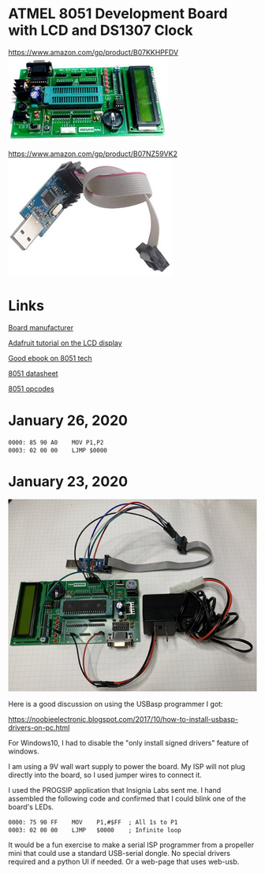 # ATMEL 8051 Development Board with LCD and DS1307 Clock

https://www.amazon.com/gp/product/B07KKHPFDV<br>
![](art/board.jpg)

https://www.amazon.com/gp/product/B07NZ59VK2<br>
![](art/isp.jpg)

# Links

[Board manufacturer](https://insignialabs.com/atmel-8051-development-board-with-lcd-ds1307-clock-zif-support-1806428)

[Adafruit tutorial on the LCD display](https://learn.adafruit.com/character-lcds/wiring-a-character-lcd)

[Good ebook on 8051 tech](http://ee.sharif.edu/~sakhtar3/books/mazidi/)

[8051 datasheet](https://www.keil.com/dd/docs/datashts/atmel/at89s52_ds.pdf)

[8051 opcodes](http://www.keil.com/support/man/docs/is51/is51_opcodes.htm)

# January 26, 2020

```
0000: 85 90 A0    MOV P1,P2
0003: 02 00 00    LJMP $0000
```

# January 23, 2020

![](art/hookup.jpg)

Here is a good discussion on using the USBasp programmer I got:

https://noobieelectronic.blogspot.com/2017/10/how-to-install-usbasp-drivers-on-pc.html

For Windows10, I had to disable the "only install signed drivers" feature of windows.

I am using a 9V wall wart supply to power the board. My ISP will not plug directly into the board, so I
used jumper wires to connect it.

I used the PROGSIP application that Insignia Labs sent me. I hand assembled the following code and confirmed that I
could blink one of the board's LEDs.

```
0000: 75 90 FF    MOV    P1,#$FF  ; All 1s to P1
0003: 02 00 00    LJMP   $0000    ; Infinite loop
```

It would be a fun exercise to make a serial ISP programmer from a propeller mini that could use a standard USB-serial dongle. No special drivers required
and a python UI if needed. Or a web-page that uses web-usb.

